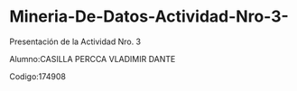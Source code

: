 # Mineria-De-Datos-Actividad-Nro-3-
Presentación de la Actividad Nro. 3

Alumno:CASILLA PERCCA VLADIMIR DANTE

Codigo:174908
